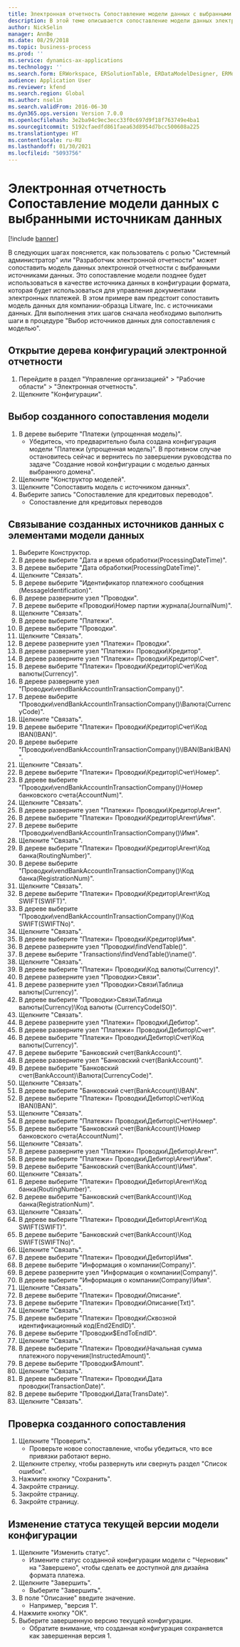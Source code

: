 ```yaml
---
title: Электронная отчетность Сопоставление модели данных с выбранными источникам данных
description: В этой теме описывается сопоставление модели данных электронной отчетности (ER) с выбранными источниками данных Microsoft Dynamics 365 Finance.
author: NickSelin
manager: AnnBe
ms.date: 08/29/2018
ms.topic: business-process
ms.prod: ''
ms.service: dynamics-ax-applications
ms.technology: ''
ms.search.form: ERWorkspace, ERSolutionTable, ERDataModelDesigner, ERModelMappingTable, ERModelMappingDesigner
audience: Application User
ms.reviewer: kfend
ms.search.region: Global
ms.author: nselin
ms.search.validFrom: 2016-06-30
ms.dyn365.ops.version: Version 7.0.0
ms.openlocfilehash: 3e2ba94c9ec3ecc33f0c697d9f18f763749e4ba1
ms.sourcegitcommit: 5192cfaedfd861faea63d8954d7bcc500608a225
ms.translationtype: HT
ms.contentlocale: ru-RU
ms.lasthandoff: 01/30/2021
ms.locfileid: "5093756"
---
```

# <a name="er-map-data-model-to-selected-data-sources"></a>Электронная отчетность Сопоставление модели данных с выбранными источникам данных

[!include [banner](../../includes/banner.md)]

В следующих шагах поясняется, как пользователь с ролью "Системный администратор" или "Разработчик электронной отчетности" может сопоставить модель данных электронной отчетности с выбранными источниками данных. Это сопоставление модели позднее будет использоваться в качестве источника данных в конфигурации формата, которая будет использоваться для управления документами электронных платежей. В этом примере вам предстоит сопоставить модель данных для компании-образца Litware, Inc. с источниками данных. Для выполнения этих шагов сначала необходимо выполнить шаги в процедуре "Выбор источников данных для сопоставления с моделью".


## <a name="open-er-configurations-tree"></a>Открытие дерева конфигураций электронной отчетности
1. Перейдите в раздел "Управление организацией" > "Рабочие области" > "Электронная отчетность".
2. Щелкните "Конфигурации".

## <a name="select-created-model-mapping"></a>Выбор созданного сопоставления модели
1. В дереве выберите "Платежи (упрощенная модель)".
    * Убедитесь, что предварительно была создана конфигурация модели "Платежи (упрощенная модель)". В противном случае остановитесь сейчас и вернитесь по завершении руководства по задаче "Создание новой конфигурации с моделью данных выбранного домена".  
2. Щелкните "Конструктор моделей".
3. Щелкните "Сопоставить модель с источником данных".
4. Выберите запись "Сопоставление для кредитовых переводов".
    * Сопоставление для кредитовых переводов  

## <a name="bind-created-data-sources-to-data-model-elements"></a>Связывание созданных источников данных с элементами модели данных
1. Выберите Конструктор.
2. В дереве выберите "Дата и время обработки(ProcessingDateTime)".
3. В дереве выберите "Дата обработки(ProcessingDateTime)".
4. Щелкните "Связать".
5. В дереве выберите "Идентификатор платежного сообщения (MessageIdentification)".
6. В дереве разверните узел "Проводки".
7. В дереве выберите «Проводки\Номер партии журнала(JournalNum)".
8. Щелкните "Связать".
9. В дереве выберите "Платежи".
10. В дереве выберите "Проводки".
11. Щелкните "Связать".
12. В дереве разверните узел "Платежи= Проводки".
13. В дереве разверните узел "Платежи= Проводки\Кредитор".
14. В дереве разверните узел "Платежи= Проводки\Кредитор\Счет".
15. В дереве выберите "Платежи= Проводки\Кредитор\Счет\Код валюты(Currency)".
16. В дереве разверните узел "Проводки\vendBankAccountInTransactionCompany()".
17. В дереве выберите "Проводки\vendBankAccountInTransactionCompany()\Валюта(CurrencyCode)".
18. Щелкните "Связать".
19. В дереве выберите "Платежи= Проводки\Кредитор\Счет\Код IBAN(IBAN)".
20. В дереве выберите "Проводки\vendBankAccountInTransactionCompany()\IBAN(BankIBAN)".
21. Щелкните "Связать".
22. В дереве выберите "Платежи= Проводки\Кредитор\Счет\Номер".
23. В дереве выберите "Проводки\vendBankAccountInTransactionCompany()\Номер банковского счета(AccountNum)".
24. Щелкните "Связать".
25. В дереве разверните узел "Платежи= Проводки\Кредитор\Агент".
26. В дереве выберите "Платежи= Проводки\Кредитор\Агент\Имя".
27. В дереве выберите "Проводки\vendBankAccountInTransactionCompany()\Имя".
28. Щелкните "Связать".
29. В дереве выберите "Платежи= Проводки\Кредитор\Агент\Код банка(RoutingNumber)".
30. В дереве выберите "Проводки\vendBankAccountInTransactionCompany()\Код банка(RegistrationNum)".
31. Щелкните "Связать".
32. В дереве выберите "Платежи= Проводки\Кредитор\Агент\Код SWIFT(SWIFT)".
33. В дереве выберите "Проводки\vendBankAccountInTransactionCompany()\Код SWIFT(SWIFTNo)".
34. Щелкните "Связать".
35. В дереве выберите "Платежи= Проводки\Кредитор\Имя".
36. В дереве разверните узел "Проводки\findVendTable()".
37. В дереве выберите "Transactions\findVendTable()\name()".
38. Щелкните "Связать".
39. В дереве выберите "Платежи= Проводки\Код валюты(Currency)".
40. В дереве разверните узел "Проводки\>Связи".
41. В дереве разверните узел "Проводки\>Связи\Таблица валюты(Currency)".
42. В дереве выберите "Проводки\>Связи\Таблица валюты(Currency)\Код валюты (CurrencyCodeISO)".
43. Щелкните "Связать".
44. В дереве разверните узел "Платежи= Проводки\Дебитор".
45. В дереве разверните узел "Платежи= Проводки\Дебитор\Счет".
46. В дереве выберите "Платежи= Проводки\Дебитор\Счет\Код валюты(Currency)".
47. В дереве выберите "Банковский счет(BankAccount)".
48. В дереве разверните узел "Банковский счет(BankAccount)".
49. В дереве выберите "Банковский счет(BankAccount)\Валюта(CurrencyCode)".
50. Щелкните "Связать".
51. В дереве выберите "Банковский счет(BankAccount)\IBAN".
52. В дереве выберите "Платежи= Проводки\Дебитор\Счет\Код IBAN(IBAN)".
53. Щелкните "Связать".
54. В дереве выберите "Платежи= Проводки\Дебитор\Счет\Номер".
55. В дереве выберите "Банковский счет(BankAccount)\Номер банковского счета(AccountNum)".
56. Щелкните "Связать".
57. В дереве разверните узел "Платежи= Проводки\Дебитор\Агент".
58. В дереве выберите "Платежи= Проводки\Дебитор\Агент\Имя".
59. В дереве выберите "Банковский счет(BankAccount)\Имя".
60. Щелкните "Связать".
61. В дереве выберите "Платежи= Проводки\Дебитор\Агент\Код банка(RoutingNumber)".
62. В дереве выберите "Банковский счет(BankAccount)\Код банка(RegistrationNum)".
63. Щелкните "Связать".
64. В дереве выберите "Платежи= Проводки\Дебитор\Агент\Код SWIFT(SWIFT)".
65. В дереве выберите "Банковский счет(BankAccount)\Код SWIFT(SWIFTNo)".
66. Щелкните "Связать".
67. В дереве выберите "Платежи= Проводки\Дебитор\Имя".
68. В дереве выберите "Информация о компании(Company)".
69. В дереве разверните узел "Информация о компании(Company)".
70. В дереве выберите "Информация о компании(Company)\Имя".
71. Щелкните "Связать".
72. В дереве выберите "Платежи= Проводки\Описание".
73. В дереве выберите "Платежи= Проводки\Описание(Txt)".
74. Щелкните "Связать".
75. В дереве выберите "Платежи= Проводки\Сквозной идентификационный код(End2EndID)".
76. В дереве выберите "Проводки\$EndToEndID".
77. Щелкните "Связать".
78. В дереве выберите "Платежи= Проводки\Начальная сумма платежного поручения(InstructedAmount)".
79. В дереве выберите "Проводки\$Amount".
80. Щелкните "Связать".
81. В дереве выберите "Платежи= Проводки\Дата проводки(TransactionDate)".
82. В дереве выберите "Проводки\Дата(TransDate)".
83. Щелкните "Связать".

## <a name="validate-created-mapping"></a>Проверка созданного сопоставления
1. Щелкните "Проверить".
    * Проверьте новое сопоставление, чтобы убедиться, что все привязки работают верно.  
2. Щелкните стрелку, чтобы развернуть или свернуть раздел "Список ошибок".
3. Нажмите кнопку "Сохранить".
4. Закройте страницу.
5. Закройте страницу.
6. Закройте страницу.

## <a name="change-the-status-of-the-current-version-of-model-configuration"></a>Изменение статуса текущей версии модели конфигурации
1. Щелкните "Изменить статус".
    * Измените статус созданной конфигурации модели с "Черновик" на "Завершено", чтобы сделать ее доступной для дизайна формата платежа.  
2. Щелкните "Завершить".
    * Выберите "Завершить".  
3. В поле "Описание" введите значение.
    * Например, "версия 1".  
4. Нажмите кнопку "OК".
5. Выберите завершенную версию текущей конфигурации.
    * Обратите внимание, что созданная конфигурация сохраняется как завершенная версия 1.  

